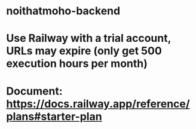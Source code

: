 # noithatmoho-backend 
# Use Railway with a trial account, URLs may expire (only get 500 execution hours per month)
# Document: https://docs.railway.app/reference/plans#starter-plan
